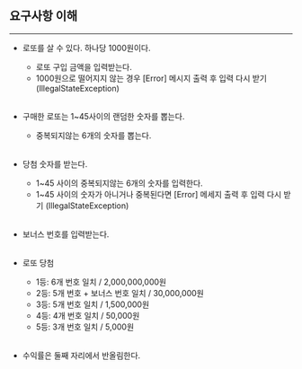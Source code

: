 ## 요구사항 이해

---

- 로또를 살 수 있다. 하나당 1000원이다.
  - 로또 구입 금액을 입력받는다.
  - 1000원으로 떨어지지 않는 경우 [Error] 메시지 출력 후 입력 다시 받기 (IllegalStateException)<br><br>

- 구매한 로또는 1~45사이의 랜덤한 숫자를 뽑는다.
  - 중복되지않는 6개의 숫자를 뽑는다.<br><br>

- 당첨 숫자를 받는다.
  - 1~45 사이의 중복되지않는 6개의 숫자를 입력한다.
  - 1~45 사이의 숫자가 아니거나 중복된다면 [Error] 메세지 출력 후 입력 다시 받기 (IllegalStateException)<br><br>

- 보너스 번호를 입력받는다.<br><br> 

- 로또 당첨
  - 1등: 6개 번호 일치 / 2,000,000,000원
  - 2등: 5개 번호 + 보너스 번호 일치 / 30,000,000원
  - 3등: 5개 번호 일치 / 1,500,000원
  - 4등: 4개 번호 일치 / 50,000원
  - 5등: 3개 번호 일치 / 5,000원<br><br>

- 수익률은 둘째 자리에서 반올림한다.

